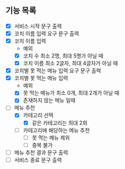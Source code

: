 ##  기능 목록
- [x] 서비스 시작 문구 출력
- [x] 코치 이름 입력 요구 문구 출력
- [x] 코치 이름 입력
    - 예외
    - [x] 코치 수 최소 2명, 최대 5명가 아닐 때
    - [x] 코치 이름 최소 2글자, 최대 4글자가 아닐 때
- [x] 코치별 못 먹는 메뉴 입력 요구 문구 출력
- [x] 코치별 못 먹는 메뉴 입력
  - 예외
  - [x] 못 먹는 메뉴가 최소 0개, 최대 2개가 아닐 때
  - [x] 존재하지 않는 메뉴 일때
- [ ] 메뉴 추천
  - [x] 카테고리 선택
    - [x] 같은 카테고리는 최대 2회
  - [ ] 카테고리에 해당하는 메뉴 추천
    - [ ] 못 먹는 메뉴 제외
    - [ ] 중복 불가
- [ ] 메뉴 추천 결과 문구 출력
- [ ] 서비스 종료 문구 출력
